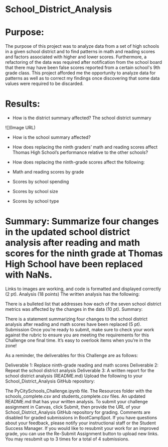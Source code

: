 # School_District_Analysis

# Purpose:
The purpose of this project was to analyze data from a set of high schools in a given school district and to find patterns in math and reading scores and factors associated with higher and lower scores. Furthermore, a refactoring of the data was required after notification from the school board that there may have been false scores reported from a certain school's 9th grade class. This project afforded me the opportunity to analyze data for patterns as well as to correct my findings once discovering that some data values were required to be discarded. 

# Results:
* How is the district summary affected?
The school district summary 

![](Image URL)

* How is the school summary affected?

* How does replacing the ninth graders’ math and reading scores affect Thomas High School’s performance relative to the other schools?

* How does replacing the ninth-grade scores affect the following:

* Math and reading scores by grade

* Scores by school spending

* Scores by school size

* Scores by school type

# Summary: Summarize four changes in the updated school district analysis after reading and math scores for the ninth grade at Thomas High School have been replaced with NaNs.


Links to images are working, and code is formatted and displayed correctly (2 pt).
Analysis (18 points)
The written analysis has the following:

There is a bulleted list that addresses how each of the seven school district metrics was affected by the changes in the data (10 pt).
Summary:

There is a statement summarizing four changes to the school district analysis after reading and math scores have been replaced (5 pt).
Submission
Once you’re ready to submit, make sure to check your work against the rubric to ensure you are meeting the requirements for this Challenge one final time. It’s easy to overlook items when you’re in the zone!

As a reminder, the deliverables for this Challenge are as follows:

Deliverable 1: Replace ninth-grade reading and math scores
Deliverable 2: Repeat the school district analysis
Deliverable 3: A written report for the school district analysis (README.md)
Upload the following to your School_District_Analysis GitHub repository:

The PyCitySchools_Challenge.ipynb file.
The Resources folder with the schools_complete.csv and students_complete.csv files.
An updated README.md that has your written analysis.
To submit your challenge assignment in Canvas, click Submit, then provide the URL of your School_District_Analysis GitHub repository for grading. Comments are disabled for graded submissions in BootCampSpot. If you have questions about your feedback, please notify your instructional staff or the Student Success Manager. If you would like to resubmit your work for an improved grade, you can use the Re-Submit Assignment button to upload new links. You may resubmit up to 3 times for a total of 4 submissions.
